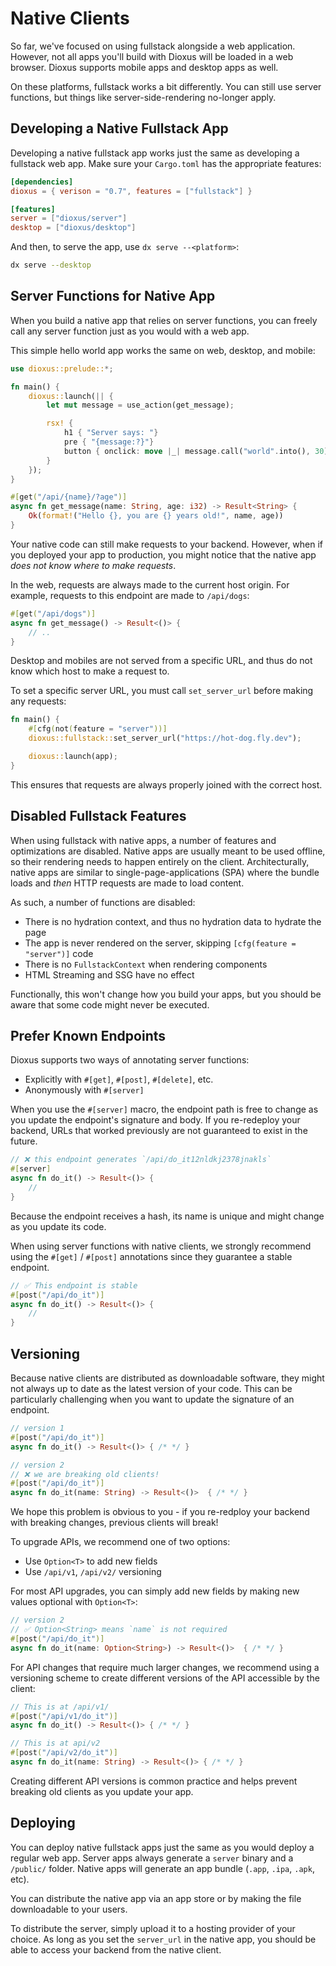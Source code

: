 # Native Clients

So far, we've focused on using fullstack alongside a web application. However, not all apps you'll build with Dioxus will be loaded in a web browser. Dioxus supports mobile apps and desktop apps as well.

On these platforms, fullstack works a bit differently. You can still use server functions, but things like server-side-rendering no-longer apply.

## Developing a Native Fullstack App

Developing a native fullstack app works just the same as developing a fullstack web app. Make sure your `Cargo.toml` has the appropriate features:

```toml
[dependencies]
dioxus = { verison = "0.7", features = ["fullstack"] }

[features]
server = ["dioxus/server"]
desktop = ["dioxus/desktop"]
```

And then, to serve the app, use `dx serve --<platform>`:

```sh
dx serve --desktop
```


## Server Functions for Native App

When you build a native app that relies on server functions, you can freely call any server function just as you would with a web app.

This simple hello world app works the same on web, desktop, and mobile:

```rust
use dioxus::prelude::*;

fn main() {
    dioxus::launch(|| {
        let mut message = use_action(get_message);

        rsx! {
            h1 { "Server says: "}
            pre { "{message:?}"}
            button { onclick: move |_| message.call("world".into(), 30), "Click me!" }
        }
    });
}

#[get("/api/{name}/?age")]
async fn get_message(name: String, age: i32) -> Result<String> {
    Ok(format!("Hello {}, you are {} years old!", name, age))
}
```

Your native code can still make requests to your backend. However, when if you deployed your app to production, you might notice that the native app *does not know where to make requests*.

In the web, requests are always made to the current host origin. For example, requests to this endpoint are made to `/api/dogs`:

```rust
#[get("/api/dogs")]
async fn get_message() -> Result<()> {
    // ..
}
```

Desktop and mobiles are not served from a specific URL, and thus do not know which host to make a request to.

To set a specific server URL, you must call `set_server_url` before making any requests:

```rust
fn main() {
    #[cfg(not(feature = "server"))]
    dioxus::fullstack::set_server_url("https://hot-dog.fly.dev");

    dioxus::launch(app);
}
```

This ensures that requests are always properly joined with the correct host.

## Disabled Fullstack Features

When using fullstack with native apps, a number of features and optimizations are disabled. Native apps are usually meant to be used offline, so their rendering needs to happen entirely on the client. Architecturally, native apps are similar to single-page-applications (SPA) where the bundle loads and *then* HTTP requests are made to load content.

As such, a number of functions are disabled:

- There is no hydration context, and thus no hydration data to hydrate the page
- The app is never rendered on the server, skipping `[cfg(feature = "server")]` code
- There is no `FullstackContext` when rendering components
- HTML Streaming and SSG have no effect

Functionally, this won't change how you build your apps, but you should be aware that some code might never be executed.


## Prefer Known Endpoints

Dioxus supports two ways of annotating server functions:

- Explicitly with `#[get]`, `#[post]`, `#[delete]`, etc.
- Anonymously with `#[server]`

When you use the `#[server]` macro, the endpoint path is free to change as you update the endpoint's signature and body. If you re-redeploy your backend, URLs that worked previously are not guaranteed to exist in the future.


```rust
// ❌ this endpoint generates `/api/do_it12nldkj2378jnakls`
#[server]
async fn do_it() -> Result<()> {
    //
}
```

Because the endpoint receives a hash, its name is unique and might change as you update its code.

When using server functions with native clients, we strongly recommend using the `#[get]` / `#[post]` annotations since they guarantee a stable endpoint.

```rust
// ✅ This endpoint is stable
#[post("/api/do_it")]
async fn do_it() -> Result<()> {
    //
}
```

## Versioning

Because native clients are distributed as downloadable software, they might not always up to date as the latest version of your code. This can be particularly challenging when you want to update the signature of an endpoint.

```rust
// version 1
#[post("/api/do_it")]
async fn do_it() -> Result<()> { /* */ }

// version 2
// ❌ we are breaking old clients!
#[post("/api/do_it")]
async fn do_it(name: String) -> Result<()>  { /* */ }
```

We hope this problem is obvious to you - if you re-redploy your backend with breaking changes, previous clients will break!

To upgrade APIs, we recommend one of two options:

- Use `Option<T>` to add new fields
- Use `/api/v1`, `/api/v2/` versioning

For most API upgrades, you can simply add new fields by making new values optional with `Option<T>`:

```rust
// version 2
// ✅ Option<String> means `name` is not required
#[post("/api/do_it")]
async fn do_it(name: Option<String>) -> Result<()>  { /* */ }
```

For API changes that require much larger changes, we recommend using a versioning scheme to create different versions of the API accessible by the client:

```rust
// This is at /api/v1/
#[post("/api/v1/do_it")]
async fn do_it() -> Result<()> { /* */ }

// This is at api/v2
#[post("/api/v2/do_it")]
async fn do_it(name: String) -> Result<()> { /* */ }
```

Creating different API versions is common practice and helps prevent breaking old clients as you update your app.

## Deploying

You can deploy native fullstack apps just the same as you would deploy a regular web app. Server apps always generate a `server` binary and a `/public/` folder. Native apps will generate an app bundle (`.app`, `.ipa`, `.apk`, etc).

You can distribute the native app via an app store or by making the file downloadable to your users.

To distribute the server, simply upload it to a hosting provider of your choice. As long as you set the `server_url` in the native app, you should be able to access your backend from the native client.

